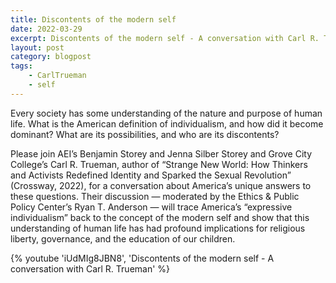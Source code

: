 ```yaml
---
title: Discontents of the modern self
date: 2022-03-29
excerpt: Discontents of the modern self - A conversation with Carl R. Trueman
layout: post
category: blogpost
tags:
    - CarlTrueman
    - self
---
```

  Every society has some understanding of the nature and purpose of human life. What is the American definition of individualism, and how did it become dominant? What are its possibilities, and who are its discontents?

  Please join AEI’s Benjamin Storey and Jenna Silber Storey and Grove City College’s Carl R. Trueman, author of “Strange New World: How Thinkers and Activists Redefined Identity and Sparked the Sexual Revolution” (Crossway, 2022), for a conversation about America’s unique answers to these questions. Their discussion — moderated by the Ethics & Public Policy Center’s Ryan T. Anderson — will trace America’s “expressive individualism” back to the concept of the modern self and show that this understanding of human life has had profound implications for religious liberty, governance, and the education of our children.

{% youtube 'iUdMIg8JBN8', 'Discontents of the modern self - A conversation with Carl R. Trueman' %}
